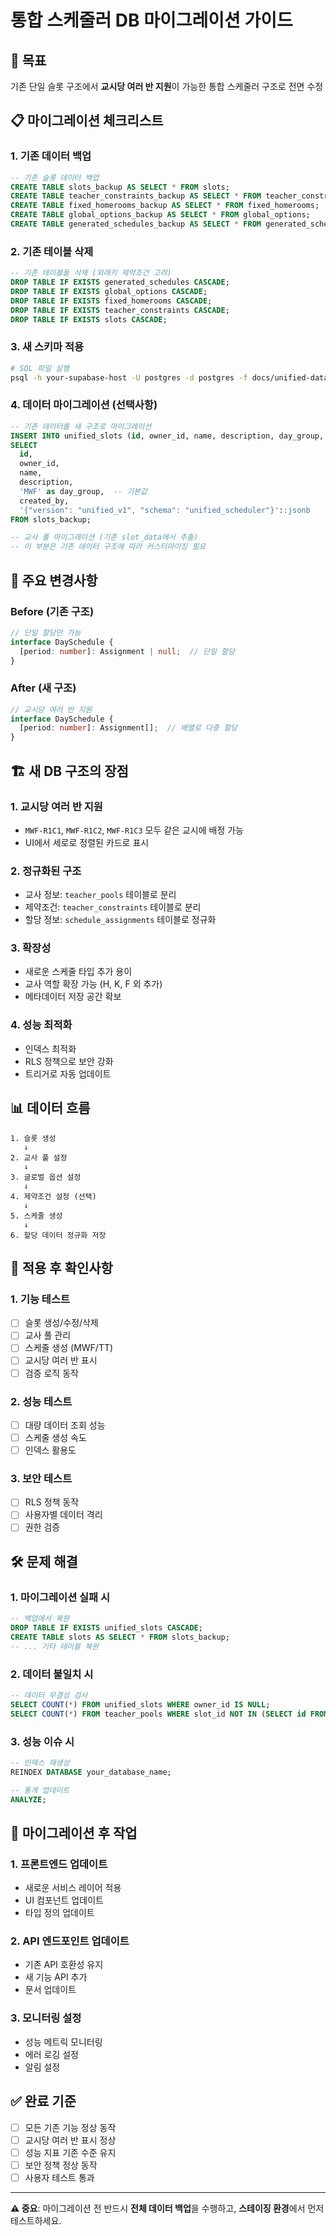 # 통합 스케줄러 DB 마이그레이션 가이드

## 🎯 목표
기존 단일 슬롯 구조에서 **교시당 여러 반 지원**이 가능한 통합 스케줄러 구조로 전면 수정

## 📋 마이그레이션 체크리스트

### 1. 기존 데이터 백업
```sql
-- 기존 슬롯 데이터 백업
CREATE TABLE slots_backup AS SELECT * FROM slots;
CREATE TABLE teacher_constraints_backup AS SELECT * FROM teacher_constraints;
CREATE TABLE fixed_homerooms_backup AS SELECT * FROM fixed_homerooms;
CREATE TABLE global_options_backup AS SELECT * FROM global_options;
CREATE TABLE generated_schedules_backup AS SELECT * FROM generated_schedules;
```

### 2. 기존 테이블 삭제
```sql
-- 기존 테이블들 삭제 (외래키 제약조건 고려)
DROP TABLE IF EXISTS generated_schedules CASCADE;
DROP TABLE IF EXISTS global_options CASCADE;
DROP TABLE IF EXISTS fixed_homerooms CASCADE;
DROP TABLE IF EXISTS teacher_constraints CASCADE;
DROP TABLE IF EXISTS slots CASCADE;
```

### 3. 새 스키마 적용
```bash
# SQL 파일 실행
psql -h your-supabase-host -U postgres -d postgres -f docs/unified-database-schema.sql
```

### 4. 데이터 마이그레이션 (선택사항)
```sql
-- 기존 데이터를 새 구조로 마이그레이션
INSERT INTO unified_slots (id, owner_id, name, description, day_group, created_by, slot_data)
SELECT 
  id,
  owner_id,
  name,
  description,
  'MWF' as day_group,  -- 기본값
  created_by,
  '{"version": "unified_v1", "schema": "unified_scheduler"}'::jsonb
FROM slots_backup;

-- 교사 풀 마이그레이션 (기존 slot_data에서 추출)
-- 이 부분은 기존 데이터 구조에 따라 커스터마이징 필요
```

## 🔄 주요 변경사항

### Before (기존 구조)
```typescript
// 단일 할당만 가능
interface DaySchedule {
  [period: number]: Assignment | null;  // 단일 할당
}
```

### After (새 구조)
```typescript
// 교시당 여러 반 지원
interface DaySchedule {
  [period: number]: Assignment[];  // 배열로 다중 할당
}
```

## 🏗️ 새 DB 구조의 장점

### 1. **교시당 여러 반 지원**
- `MWF-R1C1`, `MWF-R1C2`, `MWF-R1C3` 모두 같은 교시에 배정 가능
- UI에서 세로로 정렬된 카드로 표시

### 2. **정규화된 구조**
- 교사 정보: `teacher_pools` 테이블로 분리
- 제약조건: `teacher_constraints` 테이블로 분리
- 할당 정보: `schedule_assignments` 테이블로 정규화

### 3. **확장성**
- 새로운 스케줄 타입 추가 용이
- 교사 역할 확장 가능 (H, K, F 외 추가)
- 메타데이터 저장 공간 확보

### 4. **성능 최적화**
- 인덱스 최적화
- RLS 정책으로 보안 강화
- 트리거로 자동 업데이트

## 📊 데이터 흐름

```
1. 슬롯 생성
   ↓
2. 교사 풀 설정
   ↓
3. 글로벌 옵션 설정
   ↓
4. 제약조건 설정 (선택)
   ↓
5. 스케줄 생성
   ↓
6. 할당 데이터 정규화 저장
```

## 🚀 적용 후 확인사항

### 1. **기능 테스트**
- [ ] 슬롯 생성/수정/삭제
- [ ] 교사 풀 관리
- [ ] 스케줄 생성 (MWF/TT)
- [ ] 교시당 여러 반 표시
- [ ] 검증 로직 동작

### 2. **성능 테스트**
- [ ] 대량 데이터 조회 성능
- [ ] 스케줄 생성 속도
- [ ] 인덱스 활용도

### 3. **보안 테스트**
- [ ] RLS 정책 동작
- [ ] 사용자별 데이터 격리
- [ ] 권한 검증

## 🛠️ 문제 해결

### 1. **마이그레이션 실패 시**
```sql
-- 백업에서 복원
DROP TABLE IF EXISTS unified_slots CASCADE;
CREATE TABLE slots AS SELECT * FROM slots_backup;
-- ... 기타 테이블 복원
```

### 2. **데이터 불일치 시**
```sql
-- 데이터 무결성 검사
SELECT COUNT(*) FROM unified_slots WHERE owner_id IS NULL;
SELECT COUNT(*) FROM teacher_pools WHERE slot_id NOT IN (SELECT id FROM unified_slots);
```

### 3. **성능 이슈 시**
```sql
-- 인덱스 재생성
REINDEX DATABASE your_database_name;

-- 통계 업데이트
ANALYZE;
```

## 📝 마이그레이션 후 작업

### 1. **프론트엔드 업데이트**
- 새로운 서비스 레이어 적용
- UI 컴포넌트 업데이트
- 타입 정의 업데이트

### 2. **API 엔드포인트 업데이트**
- 기존 API 호환성 유지
- 새 기능 API 추가
- 문서 업데이트

### 3. **모니터링 설정**
- 성능 메트릭 모니터링
- 에러 로깅 설정
- 알림 설정

## ✅ 완료 기준

- [ ] 모든 기존 기능 정상 동작
- [ ] 교시당 여러 반 표시 정상
- [ ] 성능 지표 기존 수준 유지
- [ ] 보안 정책 정상 동작
- [ ] 사용자 테스트 통과

---

**⚠️ 중요**: 마이그레이션 전 반드시 **전체 데이터 백업**을 수행하고, **스테이징 환경**에서 먼저 테스트하세요.
